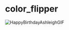 # color_flipper
![HappyBirthdayAshleighGIF](https://user-images.githubusercontent.com/99292913/209456596-37de477a-e5f3-49dc-a73b-8646446ad045.gif)
